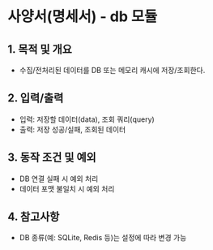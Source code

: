# 사양서(명세서) - db 모듈

## 1. 목적 및 개요
- 수집/전처리된 데이터를 DB 또는 메모리 캐시에 저장/조회한다.

## 2. 입력/출력
- 입력: 저장할 데이터(data), 조회 쿼리(query)
- 출력: 저장 성공/실패, 조회된 데이터

## 3. 동작 조건 및 예외
- DB 연결 실패 시 예외 처리
- 데이터 포맷 불일치 시 예외 처리

## 4. 참고사항
- DB 종류(예: SQLite, Redis 등)는 설정에 따라 변경 가능 